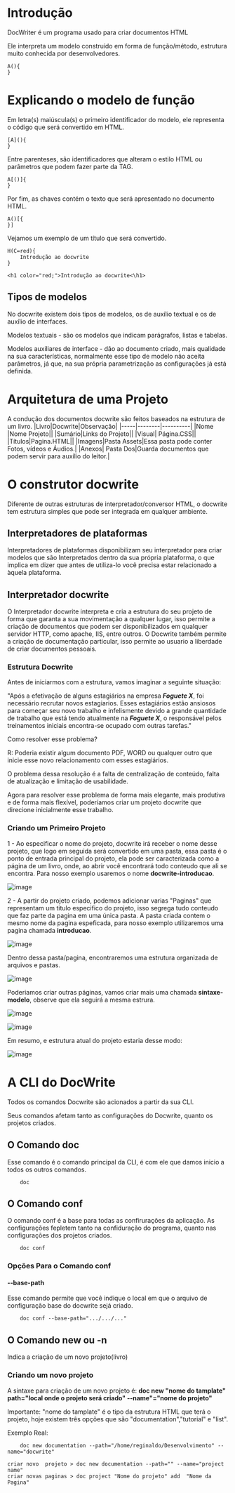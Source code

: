 # Introdução

DocWriter é um programa usado para criar documentos HTML

Ele interpreta um modelo construído em forma de função/método, estrutura muito conhecida por desenvolvedores.
```
A(){
}
```
# Explicando o modelo de função
Em letra(s) maiúscula(s) o primeiro identificador do modelo, ele representa o código que será convertido em HTML. 
```
[A](){
}
```
Entre parenteses, são identificadores que alteram o estilo HTML ou parâmetros que podem fazer parte da TAG.

```
A[()]{
}
```
Por fim, as chaves contém o texto que será apresentado no documento HTML.
```
A()[{
}]
```
Vejamos um exemplo de um título que será convertido.
```
H(C=red){
    Introdução ao docwrite
}
```
```
<h1 color="red;">Introdução ao docwrite<\h1>
```
## Tipos de modelos
No docwrite existem dois tipos de modelos, os de auxílio textual e os de auxílio de interfaces.

Modelos textuais - são os modelos que indicam parágrafos, listas e tabelas.

Modelos auxiliares de interface - dão ao documento criado, mais qualidade na sua características, normalmente esse tipo de modelo não aceita parâmetros, já que, na sua própria parametrização as configurações já está definida.

# Arquitetura de uma Projeto
A condução dos documentos docwrite são feitos baseados na estrutura de um livro.
|Livro|Docwrite|Observação|
|-----|--------|----------|
|Nome |Nome Projeto||
|Sumário|Links do Projeto||
|Visual| Página.CSS||
|Títulos|Pagina.HTML||
|Imagens|Pasta Assets|Essa pasta pode conter Fotos, vídeos e Áudios.|
|Anexos| Pasta Dos|Guarda documentos que podem servir para auxílio do leitor.|

# O construtor docwrite
Diferente de outras estruturas de interpretador/conversor HTML, o docwrite tem estrutura simples que pode ser integrada em qualquer ambiente.

## Interpretadores de plataformas
Interpretadores de plataformas disponibilizam seu interpretador para criar modelos que são Interpretados dentro da sua própria plataforma, o que implica em dizer que antes de utiliza-lo você precisa estar relacionado a àquela plataforma.

## Interpretador docwrite
O Interpretador docwrite interpreta e cria a estrutura do seu projeto de forma que garanta a sua movimentação a qualquer lugar, isso permite a criação de documentos que podem ser disponibilizados em qualquer servidor HTTP, como apache, IIS, entre outros. O Docwrite também permite a criação de documentação particular, isso permite ao usuario a liberdade de criar documentos pessoais.

### Estrutura Docwrite
Antes de iniciarmos com a estrutura, vamos imaginar a seguinte situação:

"Após a efetivação de alguns estagiários na empresa ***Foguete X***, foi necessário recrutar novos estagiarios.  Esses estagiários estão ansiosos para começar seu novo trabalho e infelismente devido a grande quantidade de trabalho que está tendo atualmente na ***Foguete X***, o responsável pelos treinamentos iniciais encontra-se ocupado com outras tarefas."

Como resolver esse problema?

R: Poderia existir algum documento PDF, WORD ou qualquer outro que inicie esse novo relacionamento com esses estagiários.

O problema dessa resolução é a falta de centralização de conteúdo, falta de atualização e limitação de usabilidade.

Agora para resolver esse problema de forma mais elegante, mais produtiva e de forma mais flexível, poderíamos criar um projeto docwrite que direcione inicialmente esse trabalho.

### Criando um Primeiro Projeto 
1 - Ao  especificar o nome do projeto, docwrite irá receber o nome desse projeto, que logo em seguida será convertido em uma pasta, essa pasta é o ponto de entrada principal do projeto, ela pode ser caracterizada como a página de um livro, onde, ao abrir você encontrará todo conteudo que ali se encontra. Para nosso exemplo usaremos o nome **docwrite-introducao**.

![image](https://user-images.githubusercontent.com/60780631/191047536-03756be2-64ef-46f6-9ddb-2248df6d03d7.png)


2 - A partir do projeto criado, podemos adicionar varias "Paginas" que representam um titulo especifico do projeto, isso segrega tudo conteudo que faz parte da pagina em uma única pasta. A pasta criada contem o mesmo nome da pagina espeficada, para nosso exemplo utilizaremos uma pagina chamada  **introducao**. 

![image](https://user-images.githubusercontent.com/60780631/191048746-6bdb3f86-7a14-475a-93fe-5d6d4802b79e.png)

Dentro dessa pasta/pagina, encontraremos uma estrutura organizada de arquivos e pastas.

![image](https://user-images.githubusercontent.com/60780631/191048899-7956e96d-3eb2-4baf-9d7b-82309c11d8e1.png)

Poderiamos criar outras páginas, vamos criar mais uma chamada **sintaxe-modelo**, observe que ela seguirá a mesma estrura.

![image](https://user-images.githubusercontent.com/60780631/191049685-ada8229c-551a-428d-b46f-4bc096da7489.png)

![image](https://user-images.githubusercontent.com/60780631/191049735-84616a8b-e5dd-4082-8546-0b5ad0473fab.png)


Em resumo, e estrutura atual do projeto estaria desse modo:

![image](https://user-images.githubusercontent.com/60780631/191051578-fd854f3b-9e13-4067-985c-a9d62b0810a4.png)

# A CLI do DocWrite
Todos os comandos Docwrite são acionados a partir da sua CLI.

Seus comandos afetam tanto as configurações do Docwrite, quanto os projetos criados.


## O Comando doc
Esse comando é o comando principal da CLI,  é com ele que damos inicio a todos os outros comandos.
```
    doc
```
## O Comando conf
O comando conf é a base para todas as confirurações da aplicação. As configurações fepletem tanto na confiduração do programa, quanto nas configurações dos projetos criados.
```
    doc conf
```
### Opções Para o Comando conf

#### --base-path
Esse comando permite que você indique o local em que o arquivo de configuração base do docwrite sejá criado.
```
    doc conf --base-path=".../.../..."
```

## O Comando new ou -n
Indica a criação de um novo projeto(livro)

### Criando um novo projeto 
A sintaxe para criação de um novo projeto é: **doc new "nome do tamplate" path="local onde o projeto será criado" --name"="nome do projeto"**

Importante: "nome do tamplate" é o tipo da estrutura HTML que terá o projeto, hoje existem três opções que são  "documentation","tutorial" e "list".

Exemplo Real:
```
    doc new documentation --path="/home/reginaldo/Desenvolvimento" --name="docwrite"
```


```
criar novo  projeto > doc new documentation --path="" --name="project name"
criar novas paginas > doc project "Nome do projeto" add  "Nome da Pagina"
```




